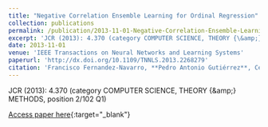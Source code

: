 ```yaml
---
title: "Negative Correlation Ensemble Learning for Ordinal Regression"
collection: publications
permalink: /publication/2013-11-01-Negative-Correlation-Ensemble-Learning-for-Ordinal-Regression
excerpt: 'JCR (2013): 4.370 (category COMPUTER SCIENCE, THEORY {\&amp;} METHODS, position 2/102 Q1)'
date: 2013-11-01
venue: 'IEEE Transactions on Neural Networks and Learning Systems'
paperurl: 'http://dx.doi.org/10.1109/TNNLS.2013.2268279'
citation: 'Francisco Fernandez-Navarro, **Pedro Antonio Gutiérrez**, César Hervás-Martínez, Xin Yao, &quot;Negative Correlation Ensemble Learning for Ordinal Regression.&quot; IEEE Transactions on Neural Networks and Learning Systems, Vol. 24(11), 2013, pp.1836--1849.'
---
```

JCR (2013): 4.370 (category COMPUTER SCIENCE, THEORY {\&amp;} METHODS, position 2/102 Q1)

[Access paper here](http://dx.doi.org/10.1109/TNNLS.2013.2268279){:target="_blank"}
